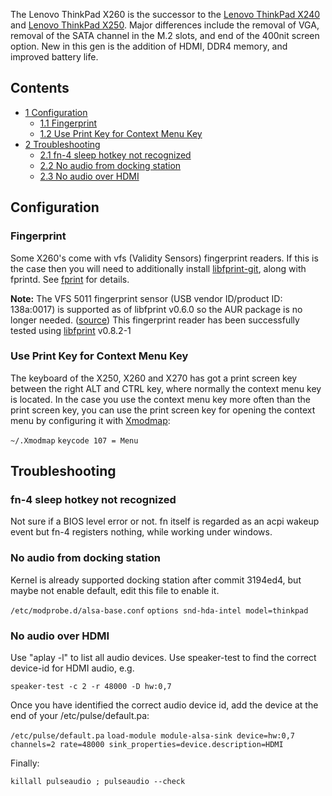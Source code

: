 The Lenovo ThinkPad X260 is the successor to the [Lenovo ThinkPad X240](/index.php/Lenovo_ThinkPad_X240 "Lenovo ThinkPad X240") and [Lenovo ThinkPad X250](/index.php/Lenovo_ThinkPad_X250 "Lenovo ThinkPad X250"). Major differences include the removal of VGA, removal of the SATA channel in the M.2 slots, and end of the 400nit screen option. New in this gen is the addition of HDMI, DDR4 memory, and improved battery life.

## Contents

*   [1 Configuration](#Configuration)
    *   [1.1 Fingerprint](#Fingerprint)
    *   [1.2 Use Print Key for Context Menu Key](#Use_Print_Key_for_Context_Menu_Key)
*   [2 Troubleshooting](#Troubleshooting)
    *   [2.1 fn-4 sleep hotkey not recognized](#fn-4_sleep_hotkey_not_recognized)
    *   [2.2 No audio from docking station](#No_audio_from_docking_station)
    *   [2.3 No audio over HDMI](#No_audio_over_HDMI)

## Configuration

### Fingerprint

Some X260's come with vfs (Validity Sensors) fingerprint readers. If this is the case then you will need to additionally install [libfprint-git](https://aur.archlinux.org/packages/libfprint-git/), along with fprintd. See [fprint](/index.php/Fprint "Fprint") for details.

**Note:** The VFS 5011 fingerprint sensor (USB vendor ID/product ID: 138a:0017) is supported as of libfprint v0.6.0 so the AUR package is no longer needed. ([source](https://www.thinkwiki.org/wiki/Integrated_Fingerprint_Reader)) This fingerprint reader has been successfully tested using [libfprint](https://www.archlinux.org/packages/?name=libfprint) v0.8.2-1

### Use Print Key for Context Menu Key

The keyboard of the X250, X260 and X270 has got a print screen key between the right ALT and CTRL key, where normally the context menu key is located. In the case you use the context menu key more often than the print screen key, you can use the print screen key for opening the context menu by configuring it with [Xmodmap](/index.php/Xmodmap "Xmodmap"):

 `~/.Xmodmap`  `keycode 107 = Menu` 

## Troubleshooting

### fn-4 sleep hotkey not recognized

Not sure if a BIOS level error or not. fn itself is regarded as an acpi wakeup event but fn-4 registers nothing, while working under windows.

### No audio from docking station

Kernel is already supported docking station after commit 3194ed4, but maybe not enable default, edit this file to enable it.

 `/etc/modprobe.d/alsa-base.conf`  `options snd-hda-intel model=thinkpad` 

### No audio over HDMI

Use "aplay -l" to list all audio devices. Use speaker-test to find the correct device-id for HDMI audio, e.g.

`speaker-test -c 2 -r 48000 -D hw:0,7`

Once you have identified the correct audio device id, add the device at the end of your /etc/pulse/default.pa:

 `/etc/pulse/default.pa`  `load-module module-alsa-sink device=hw:0,7 channels=2 rate=48000 sink_properties=device.description=HDMI` 

Finally:

`killall pulseaudio ; pulseaudio --check`